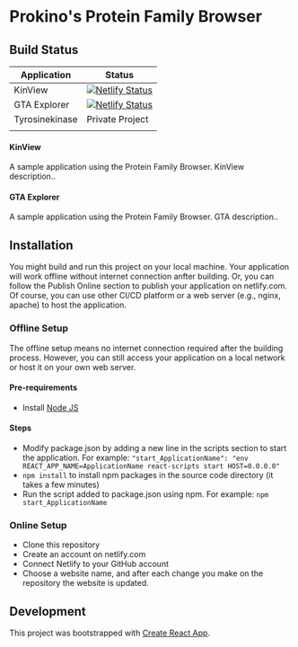 # Prokino's Protein Family Browser

## Build Status

|  Application 	|  Status 	|
|---	|---	|
|   KinView	|   [![Netlify Status](https://api.netlify.com/api/v1/badges/b4c08ab1-96fd-4caf-ab62-54bd1fe3bd1b/deploy-status)](https://app.netlify.com/sites/uga-kinview/deploys)|
|   GTA Explorer	|   [![Netlify Status](https://api.netlify.com/api/v1/badges/08f203b3-bdd8-4931-b464-86d37e51acf4/deploy-status)](https://app.netlify.com/sites/uga-gta/deploys)	|
|   Tyrosinekinase	|  Private Project|
|   	|   	|


#### KinView 
A sample application using the Protein Family Browser. KinView description..

#### GTA Explorer 
A sample application using the Protein Family Browser. GTA description..

## Installation
You might build and run this project on your local machine. Your application will work offline without internet connection anfter building. Or, you can follow the Publish Online section to publish your application on netlify.com. Of course, you can use other CI/CD platform or a web server (e.g., nginx, apache) to host the application.

### Offline Setup
The offline setup means no internet connection required after the building process. However, you can still access your application on a local network or host it on your own web server.

#### Pre-requirements
- Install [Node JS](https://nodejs.org/en/download/)
#### Steps
- Modify package.json by adding a new line in the scripts section to start the application. For example: 
`"start_ApplicationName": "env REACT_APP_NAME=ApplicationName react-scripts start HOST=0.0.0.0"`
- `npm install` to install npm packages in the source code directory (it takes a few minutes)
- Run the script added to package.json using npm. For example: `npm start_ApplicationName`

### Online Setup
- Clone this repository
- Create an account on netlify.com
- Connect Netlify to your GitHub account
- Choose a website name, and after each change you make on the repository the website is updated.


## Development
This project was bootstrapped with [Create React App](https://github.com/facebook/create-react-app).


